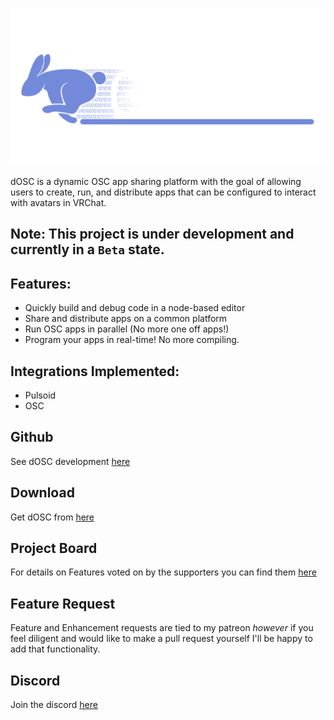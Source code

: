 ![Logo](./documentation/resources/dOSC-Logo-transparent.png)

dOSC is a dynamic OSC app sharing platform with the goal of allowing users to create, run, and distribute apps that can be configured to interact with avatars in VRChat.

## Note: This project is under development and currently in a `Beta` state. 

## Features:

- Quickly build and debug code in a node-based editor
- Share and distribute apps on a common platform
- Run OSC apps in parallel (No more one off apps!)
- Program your apps in real-time! No more compiling.

## Integrations Implemented:
- Pulsoid
- OSC

## Github 
See dOSC development [here](https://github.com/Duinrahaic/dOSC/)

## Download 
Get dOSC from [here](https://github.com/Duinrahaic/dOSC/releases)

## Project Board
For details on Features voted on by the supporters you can find them [here](https://github.com/users/Duinrahaic/projects/1)

## Feature Request 
Feature and Enhancement requests are tied to my patreon *however* if you feel diligent and would like to make a pull request yourself I'll be happy to add that functionality.

## Discord
Join the discord [here](https://discord.gg/aZQfy6H9fA)
